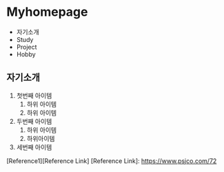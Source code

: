 # Myhomepage
+ 자기소개
+ Study
+ Project
+ Hobby

## 자기소개

1. 첫번째 아이템  
      1. 하위 아이템
      2. 하위 아이템
  1. 두번째 아이템
     1. 하위 아이템
     2. 하위아이템
  3. 세번째 아이템



  [Reference1][Reference Link]
  [Reference Link]: https://www.psjco.com/72
